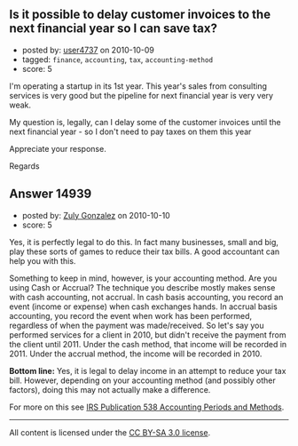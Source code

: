 ## Is it possible to delay customer invoices to the next financial year so I can save tax?

- posted by: [user4737](https://stackexchange.com/users/-1/4737-user4737) on 2010-10-09
- tagged: `finance`, `accounting`, `tax`, `accounting-method`
- score: 5

I'm operating a startup in its 1st year.  This year's sales from consulting services is very good but the pipeline for next financial year is very very weak.  

My question is, legally, can I delay some of the customer invoices until the next financial year - so I don't need to pay taxes on them this year

Appreciate your response.

Regards



## Answer 14939

- posted by: [Zuly Gonzalez](https://stackexchange.com/users/-1/2692-zuly-gonzalez) on 2010-10-10
- score: 5

<p>Yes, it is perfectly legal to do this. In fact many businesses, small and big, play these sorts of games to reduce their tax bills. A good accountant can help you with this.</p>

<p>Something to keep in mind, however, is your accounting method. Are you using Cash or Accrual? The technique you describe mostly makes sense with cash accounting, not accrual. In cash basis accounting, you record an event (income or expense) when cash exchanges hands. In accrual basis accounting, you record the event when work has been performed, regardless of when the payment was made/received. So let's say you performed services for a client in 2010, but didn't receive the payment from the client until 2011. Under the cash method, that income will be recorded in 2011. Under the accrual method, the income will be recorded in 2010.</p>

<p><strong>Bottom line:</strong> Yes, it is legal to delay income in an attempt to reduce your tax bill. However, depending on your accounting method (and possibly other factors), doing this may not actually make a difference.</p>

<p>For more on this see <a href="http://www.irs.gov/pub/irs-pdf/p538.pdf">IRS Publication 538 Accounting Periods and Methods</a>.</p>




---

All content is licensed under the [CC BY-SA 3.0 license](https://creativecommons.org/licenses/by-sa/3.0/).
